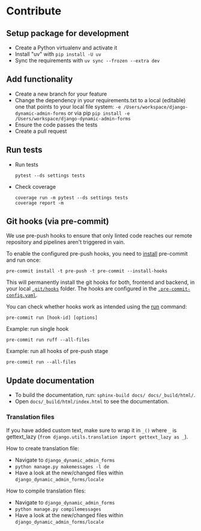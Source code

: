 # Contribute

## Setup package for development

- Create a Python virtualenv and activate it
- Install "uv" with `pip install -U uv`
- Sync the requirements with `uv sync --frozen --extra dev`

## Add functionality

- Create a new branch for your feature
- Change the dependency in your requirements.txt to a local (editable) one that points to your local file system:
  `-e /Users/workspace/django-dynamic-admin-forms` or via pip  `pip install -e /Users/workspace/django-dynamic-admin-forms`
- Ensure the code passes the tests
- Create a pull request

## Run tests

- Run tests
  ````
  pytest --ds settings tests
  ````

- Check coverage
  ````
  coverage run -m pytest --ds settings tests
  coverage report -m
  ````

## Git hooks (via pre-commit)

We use pre-push hooks to ensure that only linted code reaches our remote repository and pipelines aren't triggered in
vain.

To enable the configured pre-push hooks, you need to [install](https://pre-commit.com/) pre-commit and run once:

    pre-commit install -t pre-push -t pre-commit --install-hooks

This will permanently install the git hooks for both, frontend and backend, in your local
[`.git/hooks`](./.git/hooks) folder.
The hooks are configured in the [`.pre-commit-config.yaml`](templates/.pre-commit-config.yaml.tpl).

You can check whether hooks work as intended using the [run](https://pre-commit.com/#pre-commit-run) command:

    pre-commit run [hook-id] [options]

Example: run single hook

    pre-commit run ruff --all-files

Example: run all hooks of pre-push stage

    pre-commit run --all-files

## Update documentation

- To build the documentation, run: `sphinx-build docs/ docs/_build/html/`.
- Open `docs/_build/html/index.html` to see the documentation.

### Translation files

If you have added custom text, make sure to wrap it in `_()` where `_` is
gettext_lazy (`from django.utils.translation import gettext_lazy as _`).

How to create translation file:

* Navigate to `django_dynamic_admin_forms`
* `python manage.py makemessages -l de`
* Have a look at the new/changed files within `django_dynamic_admin_forms/locale`

How to compile translation files:

* Navigate to `django_dynamic_admin_forms`
* `python manage.py compilemessages`
* Have a look at the new/changed files within `django_dynamic_admin_forms/locale`

